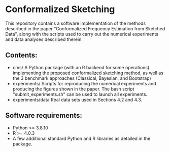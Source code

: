 # Conformalized Sketching

This repository contains a software implementation of the methods described in the paper "Conformalized Frequency Estimation from Sketched Data", along with the scripts used to carry out the numerical experiments and data analyses described therein.

## Contents:
 - cms/             A Python package (with an R backend for some operations) implementing the proposed conformalized sketching method, as well as the 3 benchmark approaches (Classical, Bayesian, and Bootstrap)
 - experiments/     Scripts for reproducing the numerical experiments and producing the figures shown in the paper. The bash script "submit_experiments.sh" can be used to launch all experiments.
 - experiments/data Real data sets used in Sections 4.2 and 4.3.

## Software requirements:
   - Python >= 3.8.10
   - R >= 4.0.3
   - A few additional standard Python and R libraries as detailed in the package.